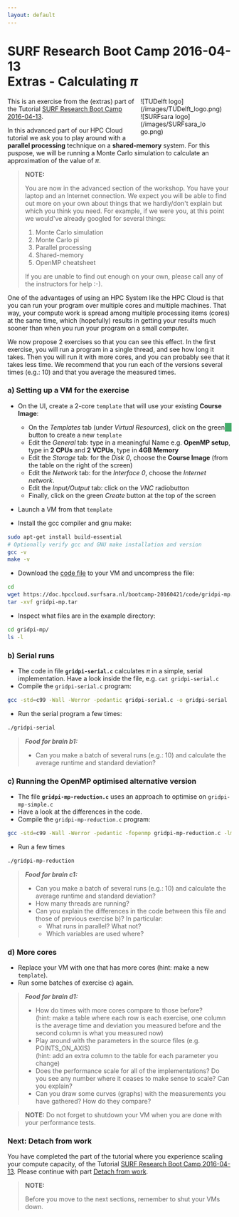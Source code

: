 ```yaml
---
layout: default
---
```


# SURF Research Boot Camp 2016-04-13  <br/> Extras - Calculating _&pi;_ 

<div style="float:right;max-width:205px;" markdown="1">
![TUDelft logo](/images/TUDelft_logo.png)

<div style="max-width:150px;" markdown="1">
![SURFsara logo](/images/SURFsara_logo.png)
</div>
</div>

This is an exercise from the (extras) part of the Tutorial [SURF Research Boot Camp 2016-04-13](.).

In this advanced part of our HPC Cloud tutorial we ask you to play around with a **parallel processing** technique on a **shared-memory** system. For this puspose, we will be running a Monte Carlo simulation to calculate an approximation of the value of _&pi;_. 

>**NOTE:**
>
>You are now in the advanced section of the workshop. You have your laptop and an Internet connection. We expect you will be able to find out more on your own about things that we hardly/don't explain but which you think you need. For example, if we were you, at this point we would've already googled for several things: 
>
>1. Monte Carlo simulation
>1. Monte Carlo pi
>1. Parallel processing
>1. Shared-memory
>1. OpenMP cheatsheet
>
>If you are unable to find out enough on your own, please call any of the instructors for help :-).

One of the advantages of using an HPC System like the HPC Cloud is that you can run your program over multiple cores and multiple machines. That way, your compute work is spread among multiple processing items (cores) at the same time, which (hopefully) results in getting your results much sooner than when you run your program on a small computer.

We now propose 2 exercises so that you can see this effect. In the first exercise, you will run a program in a single thread, and see how long it takes. Then you will run it with more cores, and you can probably see that it takes less time. We recommend that you run each of the versions several times (e.g.: 10) and that you average the measured times.

### a) Setting up a VM for the exercise

* On the UI, create a 2-core `template` that will use your existing **Course Image**:
  * On the _Templates_ tab (under _<i class="fa fa-cloud"></i> Virtual Resources_), click on the green _<i class="fa fa-plus" style="background-color:#43AC6A;border-color:#368a55;color:#fff;padding:1px 1ex 1px 1ex;"></i>_ button to create a new `template`
  * Edit the _<i class="fa fa-laptop"></i> General_ tab: type in a meaningful Name e.g. **OpenMP setup**, type in **2 CPUs** and **2 VCPUs**, type in **4GB Memory** 
  * Edit the _<i class="fa fa-tasks"></i> Storage_ tab: for the _Disk 0_, choose the **Course Image** (from the table on the right of the screen) 
  * Edit the _<i class="fa fa-globe"></i> Network_ tab: for the _Interface 0_, choose the _Internet network_.  
  * Edit the _<i class="fa fa-exchange"></i> Input/Output_ tab: click on the _VNC_ radiobutton
  * Finally, click on the green *Create* button at the top of the screen

* Launch a VM from that `template`

* Install the gcc compiler and gnu make:

```sh
sudo apt-get install build-essential 
# Optionally verify gcc and GNU make installation and version
gcc -v  
make -v 
```

* Download the [code file](code/gridpi-mp.tar) to your VM and uncompress the file:

```sh
cd
wget https://doc.hpccloud.surfsara.nl/bootcamp-20160421/code/gridpi-mp.tar 
tar -xvf gridpi-mp.tar 
```

* Inspect what files are in the example directory:

```sh
cd gridpi-mp/
ls -l 
```

### b) Serial runs

* The code in file **`gridpi-serial.c`** calculates _&pi;_ in a simple, serial implementation. Have a look inside the file, e.g. `cat gridpi-serial.c`
* Compile the `gridpi-serial.c` program:

```sh
gcc -std=c99 -Wall -Werror -pedantic gridpi-serial.c -o gridpi-serial
```

* Run the serial program a few times:

```sh
./gridpi-serial
```

> **_Food for brain b1:_**
>
> * Can you make a batch of several runs (e.g.: 10) and calculate the average runtime and standard deviation?

### c) Running the OpenMP optimised alternative version

* The file **`gridpi-mp-reduction.c`** uses an approach to optimise on `gridpi-mp-simple.c`
* Have a look at the differences in the code.
* Compile the `gridpi-mp-reduction.c` program:

```sh
gcc -std=c99 -Wall -Werror -pedantic -fopenmp gridpi-mp-reduction.c -lm -o gridpi-mp-reduction
```

* Run a few times

```sh
./gridpi-mp-reduction
```

> **_Food for brain c1:_**
>
> * Can you make a batch of several runs (e.g.: 10) and calculate the average runtime and standard deviation?
> * How many threads are running?
> * Can you explain the differences in the code between this file and those of previous exercise b)? In particular:
>   * What runs in parallel? What not?
>   * Which variables are used where?

### d) More cores

* Replace your VM with one that has more cores (hint: make a new `template`). 
* Run some batches of exercise c) again. 

> **_Food for brain d1:_**
>
> * How do times with more cores compare to those before? <br/> (hint: make a table where each row is each exercise, one column is the average time and deviation you measured before and the second column is what you measured now)
> * Play around with the parameters in the source files (e.g. POINTS_ON_AXIS) <br/> (hint: add an extra column to the table for each parameter you change)
> * Does the performance scale for all of the implementations? Do you see any number where it ceases to make sense to scale? Can you explain?
> * Can you draw some curves (graphs) with the measurements you have gathered? How do they compare?

> **NOTE:**
> Do not forget to shutdown your VM when you are done with your performance tests.

### Next: Detach from work
You have completed the part of the tutorial where you experience scaling your compute capacity, of the Tutorial [SURF Research Boot Camp 2016-04-13](.). Please continue with part [Detach from work](extraDetachWork). 

>**NOTE:**
>
>Before you move to the next sections, remember to shut your VMs down.
